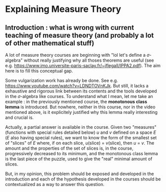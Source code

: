 # Explaining Measure Theory

## Introduction : what is wrong with current teaching of measure theory (and probably a lot of other mathematical stuff)

A lot of measure theory courses are beginning with "lol let's define a $\sigma\text{-algebra}$" without really justifying why all thoses theorems are useful
(see e.g. https://www.imo.universite-paris-saclay.fr/~jflegall/IPPA2.pdf). The aim here is to fill this conceptual gap.

Some vulgarization work has already be done. See e.g. https://www.youtube.com/watch?v=LDNDTOVnKJk. But still, it lacks a exhaustive and rigorous link between its
contents and the tools developed in the  $\sigma\text{-algebra}$ like courses. To understand what I mean, let me take an example : in the previously mentioned course,
the **monotonous class lemma** is introduced. But nowhere, neither in this course, nor in the video mentioned above, is it explicitely justified why this lemma really
interesting and crucial is. 

Actually, a partial answer is available in the course. Given two "measures" (functions with special rules detailed below) $u$ and $v$ defined on a space $E$
($E$ also having special rules), we want to know the form of the smallest set of "slices" of $E$ where, if on each slice, $u(\text{slice})$ = $v(\text{slice})$, then
$u$ = $v$. The amount and the properties of the set of slices is, in the course, progressively decreased to its minimum, and the monotonous class lemma is the last piece
of the puzzle, used to give the "real" minimal amount of slices. 

But, in my opinion, this problem should be exposed and developed in the introduction and each of the hypothesis developed in the courses should be contextualized as a
way to answer this question.
